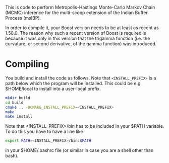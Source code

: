 This is code to perform Metropolis-Hastings Monte-Carlo Markov Chain (MCMC) inference for the multi-scoop extension of the Indian Buffer Process (msIBP).

In order to compile it, your Boost version needs to be at least as recent as 1.58.0.
The reason why such a recent version of Boost is required is because it was only in this version that the trigamma function (i.e. the curvature, or second derivative, of the gamma function) was introduced.

Compiling
=========
You build and install the code as follows.
Note that ```<INSTALL_PREFIX>``` is a path below which the program will be installed.
This could be e.g. $HOME/local to install into a user-local prefix.

```sh
mkdir build
cd build
cmake .. -DCMAKE_INSTALL_PREFIX=<INSTALL_PREFIX>
make
make install
```

Note that <INSTALL_PREFIX>/bin has to be included in your $PATH variable.
To do this you have to have a line like

```sh
export PATH=<INSTALL_PREFIX>/bin:$PATH
```

in your $HOME/.bashrc file (or similar in case you are a shell other than bash).
